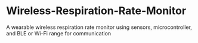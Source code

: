 # Wireless-Respiration-Rate-Monitor
A wearable wireless respiration rate monitor using sensors, microcontroller, and BLE or Wi-Fi range for communication
